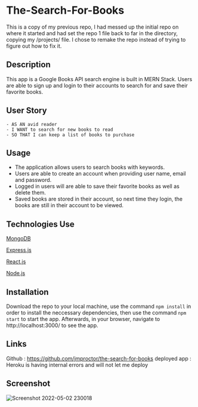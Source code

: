 # The-Search-For-Books

This is a copy of my previous repo, I had messed up the initial repo on where it started and had set the repo 1 file back to far in the directory, copying my /projects/ file. I chose to remake the repo instead of trying to figure out how to fix it.

## Description
This app is a Google Books API search engine is built in MERN Stack. Users are able to sign up and login to their accounts to search for and save their favorite books.


## User Story
```
- AS AN avid reader
- I WANT to search for new books to read
- SO THAT I can keep a list of books to purchase
```

## Usage

- The application allows users to search books with keywords.
- Users are able to create an account when providing user name, email and password.
- Logged in users will are able to save their favorite books as well as delete them.
- Saved books are stored in their account, so next time they login, the books are still in their account to be viewed. 


## Technologies Use

<p><a href="https://www.mongodb.com/">MongoDB</a></p>
<p><a href="https://www.npmjs.com/package/express">Express.js</a></p>
<p><a href="https://reactjs.org/">React.js</a></p>
<p><a href="https://nodejs.org/">Node.js</a></p>

## Installation

Download the repo to your local machine, use the command `npm install` in order to install the neccessary dependencies, then use the command `npm start` to start the app. Afterwards, in your browser, navigate to http://localhost:3000/ to see the app.

## Links

 Github : https://github.com/jmproctor/the-search-for-books
 deployed app : Heroku is having internal errors and will not let me deploy

## Screenshot


![Screenshot 2022-05-02 230018](https://user-images.githubusercontent.com/92322247/166403848-7358a292-ed1c-4290-8656-28a20f39c2f3.png)


